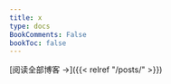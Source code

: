 ```yaml
---
title: x
type: docs
BookComments: False
bookToc: false
---
```


[阅读全部博客 ->]({{< relref "/posts/" >}})